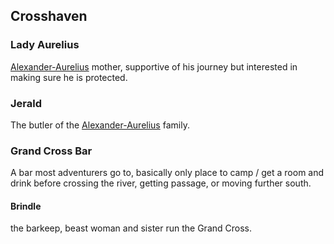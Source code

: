 ## Crosshaven

### Lady Aurelius
[Alexander-Aurelius](Alexander-Aurelius) mother, supportive of his journey but interested in making sure he is protected.

### Jerald
The butler of the [Alexander-Aurelius](Alexander-Aurelius) family.

### Grand Cross Bar
A bar most adventurers go to, basically only place to camp / get a room and drink before crossing the river, getting passage, or moving further south.

#### Brindle
the barkeep, beast woman and sister run the Grand Cross.